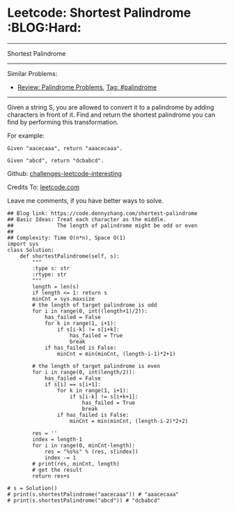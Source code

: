 # Leetcode: Shortest Palindrome     :BLOG:Hard:


---

Shortest Palindrome  

---

Similar Problems:  
-   [Review: Palindrome Problems](https://code.dennyzhang.com/review-palindrome), [Tag: #palindrome](https://code.dennyzhang.com/tag/palindrome)

---

Given a string S, you are allowed to convert it to a palindrome by adding characters in front of it. Find and return the shortest palindrome you can find by performing this transformation.  

For example:  

    Given "aacecaaa", return "aaacecaaa".
    
    Given "abcd", return "dcbabcd".

Github: [challenges-leetcode-interesting](https://github.com/DennyZhang/challenges-leetcode-interesting/tree/master/shortest-palindrome)  

Credits To: [leetcode.com](https://leetcode.com/problems/shortest-palindrome/description/)  

Leave me comments, if you have better ways to solve.  

    ## Blog link: https://code.dennyzhang.com/shortest-palindrome
    ## Basic Ideas: Treat each character as the middle.
    ##              The length of palindrome might be odd or even
    ##
    ## Complexity: Time O(n*n), Space O(1)
    import sys
    class Solution:
        def shortestPalindrome(self, s):
            """
            :type s: str
            :rtype: str
            """
            length = len(s)
            if length <= 1: return s
            minCnt = sys.maxsize
            # the length of target palindrome is odd
            for i in range(0, int((length+1)/2)):
                has_failed = False
                for k in range(1, i+1):
                    if s[i-k] != s[i+k]:
                        has_failed = True
                        break
                if has_failed is False:
                    minCnt = min(minCnt, (length-i-1)*2+1)
    
            # the length of target palindrome is even
            for i in range(0, int(length/2)):
                has_failed = False
                if s[i] == s[i+1]:
                    for k in range(1, i+1):
                        if s[i-k] != s[i+k+1]:
                            has_failed = True
                            break
                    if has_failed is False:
                        minCnt = min(minCnt, (length-i-2)*2+2)
    
            res = ''
            index = length-1
            for i in range(0, minCnt-length):
                res = "%s%s" % (res, s[index])
                index -= 1
            # print(res, minCnt, length)
            # get the result
            return res+s
    
    # s = Solution()
    # print(s.shortestPalindrome("aacecaaa")) # "aaacecaaa"
    # print(s.shortestPalindrome("abcd")) # "dcbabcd"